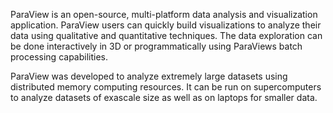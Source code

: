 ParaView is an open-source, multi-platform data analysis and visualization application. ParaView users can quickly build visualizations to analyze their data using qualitative and quantitative techniques. The data exploration can be done interactively in 3D or programmatically using ParaViews batch processing capabilities.

ParaView was developed to analyze extremely large datasets using distributed memory computing resources. It can be run on supercomputers to analyze datasets of exascale size as well as on laptops for smaller data.
